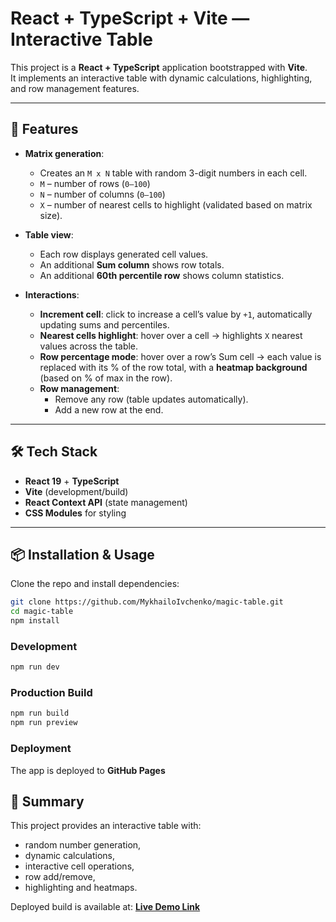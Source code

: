 # React + TypeScript + Vite — Interactive Table

This project is a **React + TypeScript** application bootstrapped with **Vite**.  
It implements an interactive table with dynamic calculations, highlighting, and row management features.

---

## 🚀 Features

- **Matrix generation**:

  - Creates an `M x N` table with random 3-digit numbers in each cell.
  - `M` – number of rows (`0–100`)
  - `N` – number of columns (`0–100`)
  - `X` – number of nearest cells to highlight (validated based on matrix size).

- **Table view**:

  - Each row displays generated cell values.
  - An additional **Sum column** shows row totals.
  - An additional **60th percentile row** shows column statistics.

- **Interactions**:
  - **Increment cell**: click to increase a cell’s value by `+1`, automatically updating sums and percentiles.
  - **Nearest cells highlight**: hover over a cell → highlights `X` nearest values across the table.
  - **Row percentage mode**: hover over a row’s Sum cell → each value is replaced with its % of the row total, with a **heatmap background** (based on % of max in the row).
  - **Row management**:
    - Remove any row (table updates automatically).
    - Add a new row at the end.

---

## 🛠️ Tech Stack

- **React 19** + **TypeScript**
- **Vite** (development/build)
- **React Context API** (state management)
- **CSS Modules** for styling

---

## 📦 Installation & Usage

Clone the repo and install dependencies:

```bash
git clone https://github.com/MykhailoIvchenko/magic-table.git
cd magic-table
npm install
```

### Development

```bash
npm run dev
```

### Production Build

```bash
npm run build
npm run preview
```

### Deployment

The app is deployed to **GitHub Pages**

## 📖 Summary

This project provides an interactive table with:

- random number generation,
- dynamic calculations,
- interactive cell operations,
- row add/remove,
- highlighting and heatmaps.

Deployed build is available at: **[Live Demo Link](https://MykhailoIvchenko.github.io/magic-table/)**
